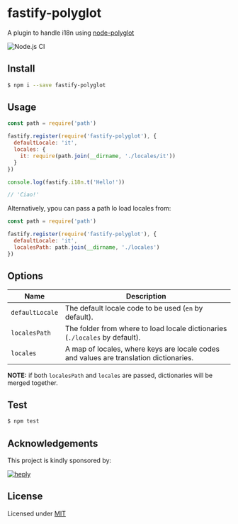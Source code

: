# fastify-polyglot

A plugin to handle i18n using [node-polyglot](https://www.npmjs.com/package/node-polyglot)

![Node.js CI](https://github.com/heply/fastify-polyglot/workflows/Node.js%20CI/badge.svg)

## Install

```bash
$ npm i --save fastify-polyglot
```

## Usage

```js
const path = require('path')

fastify.register(require('fastify-polyglot'), {
  defaultLocale: 'it',
  locales: {
    it: require(path.join(__dirname, './locales/it'))
  }
})

console.log(fastify.i18n.t('Hello!'))

// 'Ciao!'
```

Alternatively, ypou can pass a path lo load locales from:

```js
const path = require('path')

fastify.register(require('fastify-polyglot'), {
  defaultLocale: 'it',
  localesPath: path.join(__dirname, './locales')
})
```

## Options

| Name               | Description                                                                             |
|--------------------|-----------------------------------------------------------------------------------------|
| `defaultLocale`    |  The default locale code to be used (`en` by default).                                  |
| `localesPath`      |  The folder from where to load locale dictionaries (`./locales` by default).            |
| `locales`          |  A map of locales, where keys are locale codes and values are translation dictionaries. |

**NOTE:** if both `localesPath` and `locales` are passed, dictionaries will be merged together.

## Test

```bash
$ npm test
```

## Acknowledgements

This project is kindly sponsored by:

[![heply](https://raw.githack.com/heply/brand/master/heply-logo.svg)](https://www.heply.it)

## License

Licensed under [MIT](./LICENSE)
